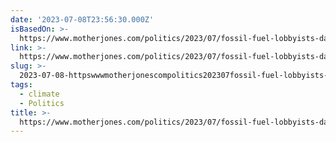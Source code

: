 ```yaml
---
date: '2023-07-08T23:56:30.000Z'
isBasedOn: >-
  https://www.motherjones.com/politics/2023/07/fossil-fuel-lobbyists-database-guardian-double-agents/
link: >-
  https://www.motherjones.com/politics/2023/07/fossil-fuel-lobbyists-database-guardian-double-agents/
slug: >-
  2023-07-08-httpswwwmotherjonescompolitics202307fossil-fuel-lobbyists-database-guardian-double-agents
tags:
  - climate
  - Politics
title: >-
  https://www.motherjones.com/politics/2023/07/fossil-fuel-lobbyists-database-guardian-double-agents/
---
```


